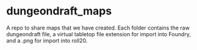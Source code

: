 # dungeondraft_maps

A repo to share maps that we have created. Each folder contains the raw dungeondraft file, a virtual tabletop file extension for import into Foundry, and a .png for import into roll20.